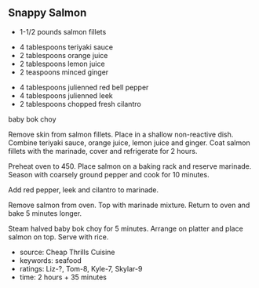 Snappy Salmon
-------------

- 1-1/2 pounds salmon fillets
<!-- -->
- 4 tablespoons teriyaki sauce
- 2 tablespoons orange juice
- 2 tablespoons lemon juice
- 2 teaspoons minced ginger
<!-- -->
- 4 tablespoons julienned red bell pepper
- 4 tablespoons julienned leek
- 2 tablespoons chopped fresh cilantro

baby bok choy

Remove skin from salmon fillets.  Place in a shallow non-reactive
dish.  Combine teriyaki sauce, orange juice, lemon juice and ginger.
Coat salmon fillets with the marinade, cover and refrigerate for 2
hours.

Preheat oven to 450.  Place salmon on a baking rack and reserve
marinade.  Season with coarsely ground pepper and cook for 10 minutes.

Add red pepper, leek and cilantro to marinade.

Remove salmon from oven.  Top with marinade mixture.  Return to oven
and bake 5 minutes longer.

Steam halved baby bok choy for 5 minutes.  Arrange on platter and
place salmon on top.  Serve with rice.

- source: Cheap Thrills Cuisine
- keywords: seafood
- ratings: Liz-?, Tom-8, Kyle-7, Skylar-9
- time: 2 hours + 35 minutes
